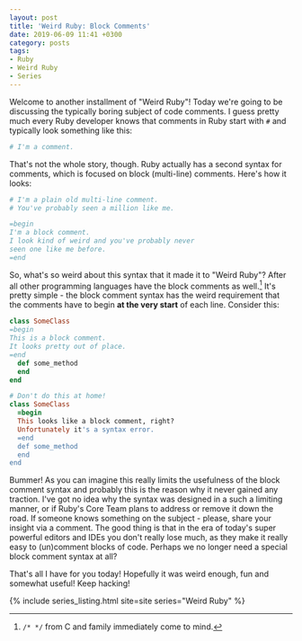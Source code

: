 ```yaml
---
layout: post
title: 'Weird Ruby: Block Comments'
date: 2019-06-09 11:41 +0300
category: posts
tags:
- Ruby
- Weird Ruby
- Series
---
```


Welcome to another installment of "Weird Ruby"! Today we're going to be
discussing the typically boring subject of code comments. I guess pretty
much every Ruby developer knows that comments in Ruby start with `#` and
typically look something like this:

``` ruby
# I'm a comment.
```

That's not the whole story, though. Ruby actually has a second syntax for comments,
which is focused on block (multi-line) comments. Here's how it looks:

``` ruby
# I'm a plain old multi-line comment.
# You've probably seen a million like me.

=begin
I'm a block comment.
I look kind of weird and you've probably never
seen one like me before.
=end
```

So, what's so weird about this syntax that it made it to "Weird Ruby"? After all other
programming languages have the block comments as well.[^1] It's pretty simple -
the block comment syntax has the weird requirement that the comments have to
begin **at the very start** of each line. Consider this:

``` ruby
class SomeClass
=begin
This is a block comment.
It looks pretty out of place.
=end
  def some_method
  end
end

# Don't do this at home!
class SomeClass
  =begin
  This looks like a block comment, right?
  Unfortunately it's a syntax error.
  =end
  def some_method
  end
end
```

Bummer! As you can imagine this really limits the usefulness of the block comment syntax and
probably this is the reason why it never gained any traction. I've got no idea why
the syntax was designed in a such a limiting manner, or if Ruby's Core Team plans to address or remove it down the road.
If someone knows something on the subject - please, share your insight via a comment.
The good thing is that in the era of today's super powerful editors and IDEs you don't really
lose much, as they make it really easy to (un)comment blocks of code. Perhaps we no longer
need a special block comment syntax at all?

That's all I have for you today! Hopefully it was weird enough, fun and somewhat useful!
Keep hacking!

{% include series_listing.html site=site series="Weird Ruby" %}

[^1]: `/* */` from C and family immediately come to mind.
